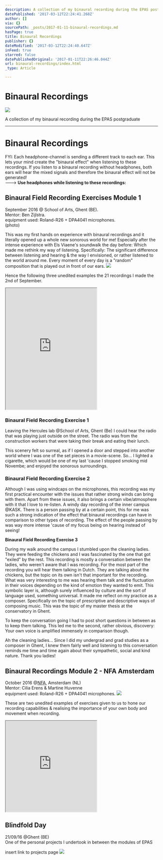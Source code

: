```yaml
---
description: A collection of my binaural recording during the EPAS postgraduate
datePublished: '2017-03-12T22:24:41.268Z'
author: []
via: {}
sourcePath: _posts/2017-01-11-binaural-recordings.md
hasPage: true
title: Binaural Recordings
publisher: {}
dateModified: '2017-03-12T22:24:40.647Z'
inFeed: true
starred: false
datePublishedOriginal: '2017-01-11T22:26:46.044Z'
url: binaural-recordings/index.html
_type: Article

---
```

# Binaural Recordings
![](https://imgflo.herokuapp.com/graph/2b2431f8e7ba7b0/607afac42eabdff81692ed1321c9d0d8/croprotate.jpg?cropheight=3264&cropwidth=2448&degrees=-90&input=https%3A%2F%2Fthe-grid-user-content.s3-us-west-2.amazonaws.com%2F0043d79e-014c-4400-9201-293fc13f74e2.jpg&x=0&y=0)

A collection of my binaural recording during the EPAS postgraduate

---

# Binaural Recordings

FYI: Each headphone-channel is sending a different track to each ear. This lets your mind create the "binaural effect" when listening to these recordings. If you listen to a binaural recording without headphones, both ears will hear the mixed signals and therefore the binaural effect will not be generated!  
---\> **Use headphones while listening to these recordings:**

## **Binaural Field Recording Exercises Module 1**

September 2016 @ School of Arts, Ghent (BE).   
Mentor: Ben Zijlstra.   
equipment used: Roland-R26 + DPA4041 microphones.   
(photo)

This was my first hands on experience with binaural recordings and it literally opened up a whole new sonorous world for me! Especially after the intense experience with Els Viaene's soundwalk the day before: Which made me rethink my way of listening. Specifically: The significant difference between listening and hearing & the way I envisioned, or rather listened to the world around me. Every moment of every day is a "random" composition that is played out in front of our ears.
![](https://the-grid-user-content.s3-us-west-2.amazonaws.com/1bb0b0d0-aa0c-4f77-b666-96d81699a8f2.jpg)

Hence the following three unedited examples the 21 recordings I made the 2nd of September.

<iframe src="https://the-grid.github.io/ed-userhtml/?g=eJxtkN1uwjAMhV-ligSXpDBQx09Ae5IqNIZEcuvIdqj29uvKTSft9jufzrF8SQ_2PVRjChqd2db1ylQR0jOqM_tDbSrpmBDT8HRmIFPN-p04AL-BcOdMVM1ysnbcCJUhdEglbDrqbUb_DWxvhdHN0urjy1qf038iJlGxu8_j9tg0zX7t-3z2Ran9Dd3Do8DMYgrQMqBXCAsskcZ26uphUHHKZYGLTPf-RQyZpr1FwStJ8Thr5nqx79dcfwAC4WkK" height="400" style=""></iframe>

### **Binaural Field Recording Exercise 1**

Leaving the Hercules lab @School of Arts, Ghent (Be) I could hear the radio that was playing just outside on the street. The radio was from the construction workers that were taking their break and eating their lunch.

This scenery felt so surreal, as if I opened a door and stepped into another world where I was one of the set pieces in a movie-scene. So... I lighted a cigarette, which would be one of my last 'cause I stopped smoking mid Novembe; and enjoyed the sonorous surroundings.

### **Binaural Field Recording Exercise 2**

Although I was using windcaps on the microphones, this recording was my first practical encounter with the issues that rather strong winds can bring with them. Apart from these issues, it also brings a certain vibe/atmosphere with it that I love to re-listen. A windy day recording of the inner campus @KASK. There is a person passing by at a certain point, this for me was such a strong indication of the effect that binaural recordings can have in comparison to other types of recording. The effect of the people passing by was way more intense 'cause of my focus being on hearing instead of seeing!

**Binaural Field Recording Exercise 3**

During my walk around the campus I stumbled upon the cleaning ladies. They were feeding the chickens and I was fascinated by the one that got "exiled" by the rest. This recording is mostly a conversation between the ladies, who weren't aware that I was recording. For the most part of the recording you will hear them talking in Dutch. They are talking about the chickens, but the topic on its own isn't that important for the recording. What was very interesting to me was hearing them talk and the fluctuation in their voices depending on the kind of emotion they wanted to emit. This symbolic layer is, although surely influenced by culture and the sort of language used, something universal. It made me reflect on my practice as a composer. Specifically on the topic of prescriptive and descriptive ways of composing music. This was the topic of my master thesis at the conservatory in Ghent.

To keep the conversation going I had to post short questions in between as to keep them talking. This led me to the second, rather obvious, discovery: Your own voice is amplified immensely in comparison though.

Ah the cleaning ladies... Since I did my undergrad and grad studies as a composer in Ghent, I knew them fairly well and listening to this conversation reminds me time and time again about their sympathetic, social and kind nature. Thank you ladies!

## Binaural Recordings Module 2 - NFA Amsterdam

October 2016 @[NFA][0], Amsterdam (NL)  
Mentor: Cilia Erens & Martine Huvenne  
equipment used: Roland-R26 + DPA4041 microphones.
![](https://imgflo.herokuapp.com/graph/2b2431f8e7ba7b0/d2401d8c261c89d1324c328d1d4b70a2/croprotate.jpg?cropheight=960&cropwidth=1280&degrees=-180&input=https%3A%2F%2Fthe-grid-user-content.s3-us-west-2.amazonaws.com%2F552b3fd8-e6ce-434f-b693-930ceed8e678.jpg&x=0&y=0)

These are two unedited examples of exercises given to us to hone our recording capabilities & realising the importance of your own body and movement when recording.

<iframe src="https://the-grid.github.io/ed-userhtml/?g=eJxtkNFuwjAMRX-lisQeSQZj2hgB8SVVaAyJ5NaR7azi7-nKS5H2eu7RvZYP-cqhh2bMUZM3786tTJMg35J687FzppGOCTEPN28GMs2sX4gj8BMId94k1SJ7a8e1UB1ih1TjuqPeFgx3YHuqjH6WVtuztaHk_0TMomI33277-eU2u7fQl59Qldq_0F8DCsws5QgtAwaFuMCSaGynrh4GFa9cF7jKdO8rYig07S0KfrPUgLNmjgf7fM3xAfh5aPc" height="300" style=""></iframe>

## **Blindfold Day**

21/09/16 @Ghent (BE)  
One of the personal projects I undertook in between the modules of EPAS

insert link to projects page
![](https://the-grid-user-content.s3-us-west-2.amazonaws.com/1b8aa05c-7bad-4922-918c-e403ff6db02b.jpg)

[0]: https://soundcloud.com/NFA
